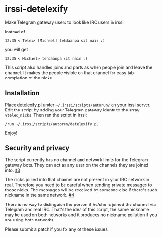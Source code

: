 <!-- -*- mode: markdown; coding: utf-8 -*- -->
# irssi-detelexify

Make Telegram gateway users to look like IRC users in irssi

Instead of

```
12:35 < Telex> [Michael] tehdäänpä sit näin :)
```

you will get

```
12:35 < Michael> tehdäänpä sit näin :)
```

This script also handles joins and parts as when people join and leave
the channel. It makes the people visible on that channel for easy
tab-completion of the nicks.

## Installation

Place [detelexify.pl](detelexify.pl) under `~/.irssi/scripts/autorun/`
on your irssi server. Edit the script by adding your Telegram gateway
idents to the array `%telex_nicks`. Then run the script in irssi:

	/run ~/.irssi/scripts/autorun/detelexify.pl

Enjoy!

## Security and privacy

The script currently has no channel and network limits for the
Telegram gateway bots. They can act as any user on the channels they
are joined into. [#3](https://github.com/zouppen/irssi-detelexify/issues/3)

The nicks joined into that channel are not present in your IRC network
in real. Therefore you need to be careful when sending private
messages to those nicks. The messages will be received by someone else
if there's such nickname in the same network. [#4](https://github.com/zouppen/irssi-detelexify/issues/4)

There is no way to distinguish the person if he/she is joined the
channel via Telegram and real IRC. That's the idea of this script, the
same nickname may be used on both networks and it produces no nickname
pollution if you are using both networks.

Please submit a patch if you fix any of these issues
